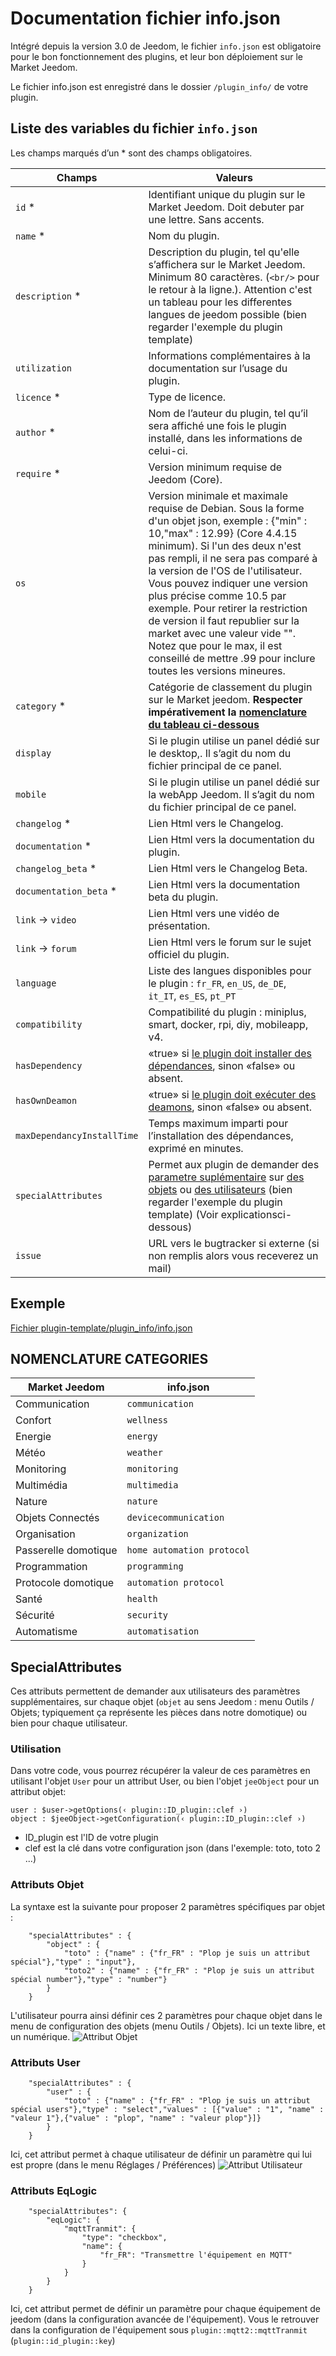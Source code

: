 # Documentation fichier info.json

Intégré depuis la version 3.0 de Jeedom, le fichier ``info.json`` est obligatoire pour le bon fonctionnement des plugins, et leur bon déploiement sur le Market Jeedom.

Le fichier info.json est enregistré dans le dossier ``/plugin_info/`` de votre plugin.

## Liste des variables du fichier ``info.json``

Les champs marqués d’un * sont des champs obligatoires.

Champs                   | Valeurs                                                                                                                   |
------------------------ | ------------------------------------------------------------------------------------------------------------------------- |
``id`` *                     | Identifiant unique du plugin sur le Market Jeedom. Doit debuter par une lettre. Sans accents.                             |
``name`` *                   | Nom du plugin.                                                                                                            |
``description`` *            | Description du plugin, tel qu'elle s’affichera sur le Market Jeedom. Minimum 80 caractères. (``<br/>`` pour le retour à la ligne.). Attention c'est un tableau pour les differentes langues de jeedom possible (bien regarder l'exemple du plugin template)                                  |                                                                                     |
``utilization``                    | Informations complémentaires à la documentation sur l’usage du plugin.                                                    |
``licence`` *                | Type de licence.                                                                                                          |
``author`` *                 | Nom de l’auteur du plugin, tel qu’il sera affiché une fois le plugin installé, dans les informations de celui-ci.         |
``require`` *                | Version minimum requise de Jeedom (Core).                                                                                                |
``os``                 | Version minimale et maximale requise de Debian. Sous la forme d'un objet json, exemple : {"min" : 10,"max" : 12.99} (Core 4.4.15 minimum). Si l'un des deux n'est pas rempli, il ne sera pas comparé à la version de l'OS de l'utilisateur. Vous pouvez indiquer une version plus précise comme 10.5 par exemple. Pour retirer la restriction de version il faut republier sur la market avec une valeur vide "". Notez que pour le max, il est conseillé de mettre .99 pour inclure toutes les versions mineures.                                               |
``category`` *               | Catégorie de classement du plugin sur le Market jeedom. **Respecter impérativement la [nomenclature du tableau ci-dessous](https://doc.jeedom.com/fr_FR/dev/structure_info_json/#NOMENCLATURE%20CATEGORIES)** |
``display``                  | Si le plugin utilise un panel dédié sur le desktop,. Il s’agit du nom du fichier principal de ce panel.                    |
``mobile``                   | Si le plugin utilise un panel dédié sur la webApp Jeedom. Il s’agit du nom du fichier principal de ce panel.   |
``changelog`` *              | Lien Html vers le Changelog.                                                                                              |
``documentation`` *          | Lien Html vers la documentation du plugin.
``changelog_beta`` *              | Lien Html vers le Changelog Beta.|
``documentation_beta`` *          | Lien Html vers la documentation beta du plugin.
``link`` -> ``video``               | Lien Html vers une vidéo de présentation.                                                                                 |
``link`` -> ``forum``               | Lien Html vers le forum sur le sujet officiel du plugin.                                                                  |
``language``                | Liste des langues disponibles pour le plugin : ``fr_FR``, ``en_US``, ``de_DE``, ``it_IT``, ``es_ES``, ``pt_PT``            |
``compatibility``            | Compatibilité du plugin : miniplus, smart, docker, rpi, diy, mobileapp, v4.                                                   |
``hasDependency``            | «true» si [le plugin doit installer des dépendances](https://doc.jeedom.com/fr_FR/dev/daemon_plugin#Les%20d%C3%A9pendance), sinon «false» ou absent.                                              |
``hasOwnDeamon``             | «true» si [le plugin doit exécuter des deamons](https://doc.jeedom.com/fr_FR/dev/daemon_plugin#Les%20d%C3%A9mons%20%26%20d%C3%A9pendances), sinon «false» ou absent.                                                   |
``maxDependancyInstallTime`` | Temps maximum imparti pour l’installation des dépendances, exprimé en minutes.                                            |
``specialAttributes`` | Permet aux plugin de demander des [parametre suplémentaire](https://doc.jeedom.com/fr_FR/dev/structure_info_json#SpecialAttributes) sur [des objets](https://doc.jeedom.com/fr_FR/dev/structure_info_json#Attributs%20Objet) ou [des utilisateurs](https://doc.jeedom.com/fr_FR/dev/structure_info_json#Attributs%20User) (bien regarder l'exemple du plugin template) (Voir explicationsci-dessous)                                            |
``issue``                    | URL vers le bugtracker si externe (si non remplis alors vous receverez un mail)

## Exemple

[Fichier plugin-template/plugin_info/info.json](https://github.com/jeedom/plugin-template/blob/master/plugin_info/info.json)

## NOMENCLATURE CATEGORIES

Market Jeedom         | info.json               |
--------------------- | ----------------------- |
Communication         | ``communication``           |
Confort               | ``wellness``                |
Energie               | ``energy``                  |
Météo                 | ``weather``                 |
Monitoring            | ``monitoring``              |
Multimédia            | ``multimedia``              |
Nature                | ``nature``                  |
Objets Connectés      | ``devicecommunication``     |
Organisation          | ``organization``            |
Passerelle domotique  | ``home automation protocol``|
Programmation         | ``programming``             |
Protocole domotique   | ``automation protocol``     |
Santé                 | ``health``                  |
Sécurité              | ``security``                |
Automatisme           | ``automatisation``          |

## SpecialAttributes

Ces attributs permettent de demander aux utilisateurs des paramètres supplémentaires, sur chaque objet (`objet` au sens Jeedom : menu Outils / Objets; typiquement ça représente les pièces dans notre domotique) ou bien pour chaque utilisateur.

### Utilisation

Dans votre code, vous pourrez récupérer la valeur de ces paramètres en utilisant l'objet `User` pour un attribut User, ou bien l'objet `jeeObject` pour un attribut objet:

```
user : $user->getOptions(‹ plugin::ID_plugin::clef ›)
object : $jeeObject->getConfiguration(‹ plugin::ID_plugin::clef ›)
```
* ID_plugin est l'ID de votre plugin
* clef est la clé dans votre configuration json (dans l'exemple: toto, toto 2 ...)

### Attributs Objet

La syntaxe est la suivante pour proposer 2 paramètres spécifiques par objet :
```
	"specialAttributes" : {
		"object" : {
			"toto" : {"name" : {"fr_FR" : "Plop je suis un attribut spécial"},"type" : "input"},
			"toto2" : {"name" : {"fr_FR" : "Plop je suis un attribut spécial number"},"type" : "number"}
		}
	}
```

L'utilisateur pourra ainsi définir ces 2 paramètres pour chaque objet dans le menu de configuration des objets (menu Outils / Objets).
Ici un texte libre, et un numérique.
![Attribut Objet](images/SpecialAttributeObject.png)

### Attributs User

```
	"specialAttributes" : {
		"user" : {
			"toto" : {"name" : {"fr_FR" : "Plop je suis un attribut spécial users"},"type" : "select","values" : [{"value" : "1", "name" : "valeur 1"},{"value" : "plop", "name" : "valeur plop"}]}
		}
	}
```

Ici, cet attribut permet à chaque utilisateur de définir un paramètre qui lui est propre (dans le menu Réglages / Préférences)
![Attribut Utilisateur](images/SpecialAttributeUser.png)

### Attributs EqLogic

```
	"specialAttributes": {
        "eqLogic": {
            "mqttTranmit": {
                "type": "checkbox",
                "name": {
                    "fr_FR": "Transmettre l'équipement en MQTT"
                }
            }
        }
    }
```

Ici, cet attribut permet de définir un paramètre pour chaque équipement de jeedom (dans la configuration avancée de l'équipement). Vous le retrouver dans la configuration de l'équipement sous `plugin::mqtt2::mqttTranmit` (`plugin::id_plugin::key`)
